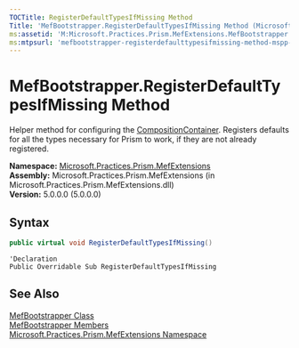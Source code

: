 ```yaml
---
TOCTitle: RegisterDefaultTypesIfMissing Method
Title: 'MefBootstrapper.RegisterDefaultTypesIfMissing Method (Microsoft.Practices.Prism.MefExtensions)'
ms:assetid: 'M:Microsoft.Practices.Prism.MefExtensions.MefBootstrapper.RegisterDefaultTypesIfMissing'
ms:mtpsurl: 'mefbootstrapper-registerdefaulttypesifmissing-method-mspp-mefextensions.md'
---
```


# MefBootstrapper.RegisterDefaultTypesIfMissing Method

Helper method for configuring the [CompositionContainer](http://msdn.microsoft.com/en-us/library/dd833553). Registers defaults for all the types necessary for Prism to work, if they are not already registered.

**Namespace:** [Microsoft.Practices.Prism.MefExtensions](/patterns-practices/reference/mspp-mefextensions-namespace)  
**Assembly:** Microsoft.Practices.Prism.MefExtensions (in Microsoft.Practices.Prism.MefExtensions.dll)  
**Version:** 5.0.0.0 (5.0.0.0)

## Syntax

```C#
public virtual void RegisterDefaultTypesIfMissing()
```
```VB
'Declaration
Public Overridable Sub RegisterDefaultTypesIfMissing
```

## See Also

[MefBootstrapper Class](/patterns-practices/reference/mefbootstrapper-class-mspp-mefextensions)  
[MefBootstrapper Members](/patterns-practices/reference/mefbootstrapper-members-mspp-mefextensions)  
[Microsoft.Practices.Prism.MefExtensions Namespace](/patterns-practices/reference/mspp-mefextensions-namespace)  